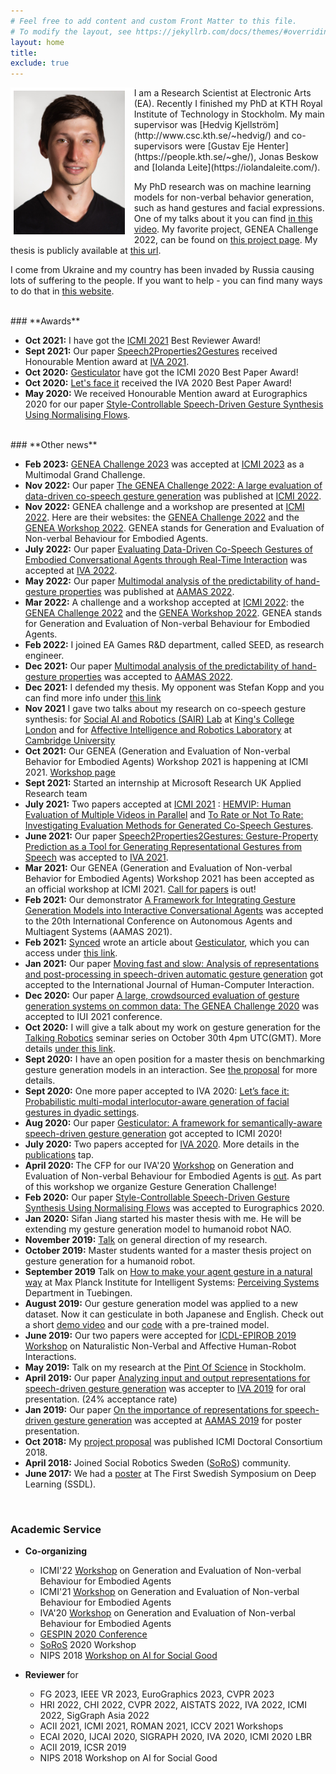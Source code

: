 ```yaml
---
# Feel free to add content and custom Front Matter to this file.
# To modify the layout, see https://jekyllrb.com/docs/themes/#overriding-theme-defaults
layout: home
title: 
exclude: true
---
```




<img style="float: left; border: 5px solid white; padding-right: 10px;" src="assets/Prof_pic.jpg" height="230" alt="portrait">
I am a Research Scientist at Electronic Arts (EA). Recently I finished my PhD at KTH Royal Institute of Technology in Stockholm. My main supervisor was [Hedvig Kjellström](http://www.csc.kth.se/~hedvig/) and co-supervisors were [Gustav Eje Henter](https://people.kth.se/~ghe/), Jonas Beskow and [Iolanda Leite](https://iolandaleite.com/).

My PhD research was on machine learning models for non-verbal behavior generation, such as hand gestures and facial expressions. One of my talks about it you can find [in this video](https://youtu.be/JeMwtr8pxcc). My favorite project, GENEA Challenge 2022, can be found on [this project page](https://youngwoo-yoon.github.io/GENEAchallenge2022/). My thesis is publicly available at [this url](https://www.diva-portal.org/smash/record.jsf?pid=diva2%3A1609615&dswid=9110).

I come from Ukraine and my country has been invaded by Russia causing lots of suffering to the people. If you want to help - you can find many ways to do that in [this website](https://supportukrainenow.org/).


<br>
### **Awards**

* <strong>Oct 2021:</strong> I have got the [ICMI 2021](https://icmi.acm.org/2021/) Best Reviewer Award!
* <strong>Sept 2021:</strong> Our paper [Speech2Properties2Gestures](https://dl.acm.org/doi/10.1145/3472306.3478333?cid=99659309831) received Honourable Mention award at [IVA 2021](https://sites.google.com/view/iva2021/).
* <strong>Oct 2020:</strong> [Gesticulator](https://svito-zar.github.io/gesticulator/) have got the ICMI 2020 Best Paper Award!
* <strong>Oct 2020:</strong> [Let's face it](https://jonepatr.github.io/lets_face_it/) received the IVA 2020 Best Paper Award!
* <strong>May 2020:</strong> We received Honourable Mention award at Eurographics 2020 for our paper [Style-Controllable Speech-Driven Gesture Synthesis Using Normalising Flows](https://diglib.eg.org/handle/10.1111/cgf13946).

<br>
### **Other news**

* <strong>Feb 2023:</strong> [GENEA Challenge 2023](https://genea-workshop.github.io/2023/challenge/) was accepted at [ICMI 2023](https://icmi.acm.org/2023/) as a Multimodal Grand Challenge.
* <strong>Nov 2022:</strong> Our paper [The GENEA Challenge 2022: A large evaluation of data-driven co-speech gesture generation](https://dl.acm.org/doi/10.1145/3536221.3558058) was published at [ICMI 2022](https://icmi.acm.org/2022/).
* <strong>Nov 2022:</strong> GENEA challenge and a workshop are presented at [ICMI 2022](https://icmi.acm.org/2022/). Here are their websites: the [GENEA Challenge 2022](https://genea-workshop.github.io/2022/challenge/) and the [GENEA Workshop 2022](https://genea-workshop.github.io/2022/workshop/). GENEA stands for Generation and Evaluation of Non-verbal Behaviour for Embodied Agents.
* <strong>July 2022:</strong> Our paper [Evaluating Data-Driven Co-Speech Gestures of Embodied Conversational Agents through Real-Time Interaction](https://dl.acm.org/doi/10.1145/3514197.3549697?cid=99659309831) was accepted at [IVA 2022](https://ivaconference2022.ualg.pt/).
* <strong>May 2022:</strong> Our paper [Multimodal analysis of the predictability of hand-gesture properties](https://ifaamas.org/Proceedings/aamas2022/pdfs/p770.pdf) was published at [AAMAS 2022](https://aamas2022-conference.auckland.ac.nz/).
* <strong>Mar 2022:</strong> A challenge and a workshop accepted at [ICMI 2022](https://icmi.acm.org/2022/): the [GENEA Challenge 2022](https://genea-workshop.github.io/2022/challenge/) and the [GENEA Workshop 2022](https://genea-workshop.github.io/2022/workshop/). GENEA stands for Generation and Evaluation of Non-verbal Behaviour for Embodied Agents.
* <strong>Feb 2022:</strong> I joined EA Games R&D department, called SEED, as research engineer.
* <strong>Dec 2021:</strong> Our paper [Multimodal analysis of the predictability of hand-gesture properties](https://arxiv.org/abs/2108.05762) was accepted to [AAMAS 2022](https://aamas2022-conference.auckland.ac.nz/).
* <strong>Dec 2021:</strong> I defended my thesis. My opponent was Stefan Kopp and you can find more info under [this link](https://svito-zar.github.io/defence/)
* <strong>Nov 2021</strong> I gave two talks about my research on co-speech gesture synthesis: for [Social AI and Robotics (SAIR) Lab](https://sairlab.github.io/) at [King's College London](https://www.kcl.ac.uk/) and for [Affective Intelligence and Robotics Laboratory](https://cambridge-afar.github.io/) at [Cambridge University](https://www.cam.ac.uk/)
* <strong>Oct 2021:</strong> Our GENEA (Generation and Evaluation of Non-verbal Behavior for Embodied Agents) Workshop 2021 is happening at ICMI 2021. [Workshop page](https://genea-workshop.github.io/2021/)
* <strong>Sept 2021:</strong> Started an internship at Microsoft Research UK Applied Research team
* <strong>July 2021:</strong> Two papers accepted at [ICMI 2021](https://icmi.acm.org/2021/) : [HEMVIP: Human Evaluation of Multiple Videos in Parallel](https://arxiv.org/abs/2101.11898) and [To Rate or Not To Rate: Investigating Evaluation Methods for Generated Co-Speech Gestures](https://arxiv.org/abs/2108.05709).
* <strong>June 2021:</strong> Our paper [Speech2Properties2Gestures: Gesture-Property Prediction as a Tool for Generating Representational Gestures from Speech](https://dl.acm.org/doi/pdf/10.1145/3472306.3478333) was accepted to [IVA 2021](https://sites.google.com/view/iva2021/).
* <strong>Mar 2021:</strong> Our GENEA (Generation and Evaluation of Non-verbal Behavior for Embodied Agents) Workshop 2021 has been accepted as an official workshop at ICMI 2021. [Call for papers](https://genea-workshop.github.io/2021/#call-for-papers) is out!
* <strong>Feb 2021:</strong> Our demonstrator [A Framework for Integrating Gesture Generation Models into Interactive Conversational Agents](http://www.ifaamas.org/Proceedings/aamas2021/pdfs/p1779.pdf) was accepted to the 20th International Conference on Autonomous Agents and Multiagent Systems (AAMAS 2021).
* <strong>Feb 2021:</strong> [Synced](https://syncedreview.com/) wrote an article about [Gesticulator](https://svito-zar.github.io/gesticulator/), which you can access under [this link](https://syncedreview.com/2021/02/10/icmi-2020-best-paper-gesticulator-a-framework-for-semantically-aware-speech-driven-gesture-generation/).
* <strong>Jan 2021:</strong> Our paper [Moving fast and slow: Analysis of representations and post-processing in speech-driven automatic gesture generation](https://www.tandfonline.com/doi/full/10.1080/10447318.2021.1883883) got accepted to the International Journal of Human-Computer Interaction.
* <strong>Dec 2020:</strong> Our paper [A large, crowdsourced evaluation of gesture generation systems on common data: The GENEA Challenge 2020](https://dl.acm.org/doi/10.1145/3397481.3450692) was accepted to IUI 2021 conference.
* <strong>Oct 2020:</strong> I will give a talk about my work on gesture generation for the [Talking Robotics](https://talking-robotics.github.io) seminar series on October 30th 4pm UTC(GMT). More details [under this link](https://talking-robotics.github.io/session_details/taras.html).
* <strong>Sept 2020:</strong> I have an open position for a master thesis on benchmarking gesture generation models in an interaction. See [the proposal](https://www.kth.se/profile/tarask/page/master-thesis-proposal) for more details.
* <strong>Sept 2020:</strong> One more paper accepted to IVA 2020: [Let’s face it: Probabilistic multi-modal interlocutor-aware generation of facial gestures in dyadic settings](https://arxiv.org/abs/2006.09888).
* <strong>Aug 2020:</strong> Our paper [Gesticulator: A framework for semantically-aware speech-driven gesture generation](https://arxiv.org/abs/2001.09326) got accepted to ICMI 2020!
* <strong>July 2020:</strong> Two papers accepted for [IVA 2020](http://iva2020.psy.gla.ac.uk). More details in the [publications](https://svito-zar.github.io/publications/) tap.
* <strong> April 2020: </strong> The CFP for our IVA'20 [Workshop](https://genea-workshop.github.io/2020/) on Generation and Evaluation of Non-verbal Behaviour for Embodied Agents is [out](https://easychair.org/cfp/GENEA_Workshop_2020). As part of this workshop we organize Gesture Generation Challenge!
* <strong>Feb 2020:</strong> Our paper [Style-Controllable Speech-Driven Gesture Synthesis Using Normalising Flows](https://diglib.eg.org/handle/10.1111/cgf13946) was accepted to Eurographics 2020.
* <strong>Jan 2020:</strong> Sifan Jiang started his master thesis with me. He will be extending my gesture generation model to humanoid robot NAO.
* <strong>November 2019:</strong> [Talk](https://youtu.be/AS5VorjTwcg) on general direction of my research.
* <strong>October 2019:</strong> Master students wanted for a master thesis project on gesture generation for a humanoid robot.
* <strong>September 2019</strong> Talk on [How to make your agent gesture in a natural way](https://ps.is.tuebingen.mpg.de/events/how-to-make-your-agent-gesture-in-a-natural-way) at Max Planck Institute for Intelligent Systems: [Perceiving Systems](https://ps.is.tuebingen.mpg.de) Department in Tuebingen.
* <strong>August 2019:</strong> Our gesture generation model was applied to a new dataset. Now it can gesticulate in both Japanese and English. Check out a short [demo video](https://youtu.be/tQLVyTVtsSU) and our [code](https://github.com/Svito-zar/speech-driven-hand-gesture-generation-demo) with a pre-trained model.
* <strong>June 2019:</strong> Our two papers were accepted for [ICDL-EPIROB 2019 Workshop](https://nicolas-navarro-guerrero.gitlab.io/workshop-non-verbal-human-robot-interactions-icdl-epirob-2019/) on Naturalistic Non-Verbal and Affective Human-Robot Interactions.
* <strong>May 2019:</strong> Talk on my research at the [Pint Of Science](http://pintofscience.se/) in Stockholm.
* <strong>April 2019:</strong> Our paper [Analyzing input and output representations for speech-driven gesture generation](https://www.researchgate.net/publication/331645229_Analyzing_Input_and_Output_Representations_for_Speech-Driven_Gesture_Generation) was accepter to [IVA 2019](https://iva2019.sciencesconf.org/) for oral presentation. (24% acceptance rate)
* <strong>Jan 2019:</strong> Our paper [On the importance of representations for speech-driven gesture generation](http://www.ifaamas.org/Proceedings/aamas2019/pdfs/p2072.pdf) was accepted at [AAMAS 2019](http://aamas2019.encs.concordia.ca/) for poster presentation.
* <strong>Oct 2018:</strong> My [project proposal](https://www.researchgate.net/publication/328032360_Data_Driven_Non-Verbal_Behavior_Generation_for_Humanoid_Robots) was published ICMI Doctoral Consortium 2018.
* <strong>April 2018:</strong> Joined Social Robotics Sweden ([SoRoS](https://soros-community.github.io/)) community.
* <strong>June 2017:</strong> We had a [poster](https://www.csc.kth.se/~hedvig/publications/ssdl_17.pdf) at The First Swedish Symposium on Deep Learning (SSDL).

&nbsp;
&nbsp;

### **Academic Service**

* <strong> Co-organizing </strong>
    - ICMI'22 [Workshop](https://genea-workshop.github.io/2022/workshop) on Generation and Evaluation of Non-verbal Behaviour for Embodied Agents
    - ICMI'21 [Workshop](https://genea-workshop.github.io/2021/) on Generation and Evaluation of Non-verbal Behaviour for Embodied Agents
    - IVA'20 [Workshop](https://genea-workshop.github.io/2020/) on Generation and Evaluation of Non-verbal Behaviour for Embodied Agents
    - [GESPIN 2020 Conference](http://sprakbanken.speech.kth.se/events/gespin/)
    - [SoRoS](https://soros-community.github.io/)  2020 Workshop
    - NIPS 2018 [Workshop on AI for Social Good](https://aiforsocialgood.github.io/2018/cfp.htm)


* <strong> Reviewer </strong> for
    - FG 2023, IEEE VR 2023, EuroGraphics 2023, CVPR 2023
    - HRI 2022, CHI 2022, CVPR 2022, AISTATS 2022, IVA 2022, ICMI 2022, SigGraph Asia 2022
    - ACII 2021, ICMI 2021, ROMAN 2021, ICCV 2021 Workshops
    - ECAI 2020, IJCAI 2020, SIGRAPH 2020, IVA 2020, ICMI 2020 LBR
    - ACII 2019, ICSR 2019
    - NIPS 2018 Workshop on AI for Social Good




